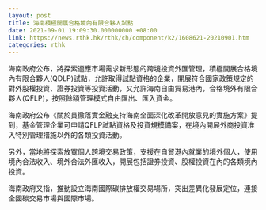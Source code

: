 ```yaml
---
layout: post
title: 海南積極開展合格境內有限合夥人試點
date: 2021-09-01 19:09:30.000000000 +08:00
link: https://news.rthk.hk/rthk/ch/component/k2/1608621-20210901.htm
categories: rthk
---
```


海南政府公布，將探索適應市場需求新形態的跨境投資外匯管理，積極開展合格境內有限合夥人(QDLP)試點，允許取得試點資格的企業，開展符合國家政策規定的對外股權投資、證券投資等投資活動，又允許海南自由貿易港內，合格境外有限合夥人(QFLP)，按照餘額管理模式自由匯出、匯入資金。

海南政府公布《關於貫徹落實金融支持海南全面深化改革開放意見的實施方案》提到，基金管理企業可申請QFLP試點資格及投資規模備案，在境內開展外商投資准入特別管理措施以外的各類投資活動。

另外，當地將探索放寬個人跨境交易政策，支援在自貿港內就業的境外個人，使用境內合法收入、境外合法外匯收入，開展包括證券投資、股權投資在內的各類境內投資。

海南政府又指，推動設立海南國際碳排放權交易場所，突出差異化發展定位，連接全國碳交易市場與國際市場。
